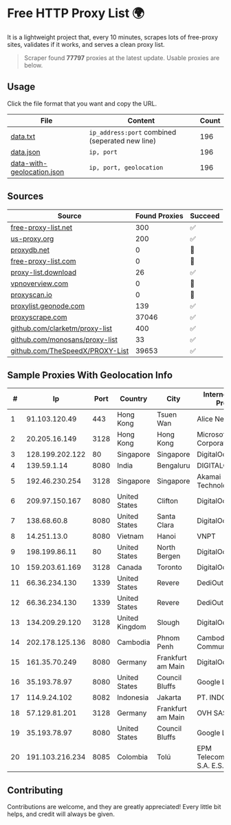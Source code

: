 
# Free HTTP Proxy List 🌍

It is a lightweight project that, every 10 minutes, scrapes lots of free-proxy sites, validates if it works, and serves a clean proxy list.


> Scraper found **77797** proxies at the latest update. Usable proxies are below.

## Usage

Click the file format that you want and copy the URL.


|File|Content|Count|
|----|-------|-----|
|[data.txt](https://raw.githubusercontent.com/themiralay/Proxy-List-World/master/data.txt)|`ip_address:port` combined (seperated new line)|196|
|[data.json](https://raw.githubusercontent.com/themiralay/Proxy-List-World/master/data.json)|`ip, port`|196|
|[data-with-geolocation.json](https://raw.githubusercontent.com/themiralay/Proxy-List-World/master/data-with-geolocation.json)|`ip, port, geolocation`|196|

## Sources

|Source|Found Proxies|Succeed|
|------|-------------|-------|
|[free-proxy-list.net](https://free-proxy-list.net)|300|✅|
|[us-proxy.org](https://www.us-proxy.org)|200|✅|
|[proxydb.net](http://proxydb.net)|0|🚫|
|[free-proxy-list.com](https://free-proxy-list.com/?page=&port=&type%5B%5D=http&type%5B%5D=https&up_time=0&search=Search)|0|🚫|
|[proxy-list.download](https://www.proxy-list.download/HTTP)|26|✅|
|[vpnoverview.com](https://vpnoverview.com/privacy/anonymous-browsing/free-proxy-servers)|0|🚫|
|[proxyscan.io](https://www.proxyscan.io)|0|🚫|
|[proxylist.geonode.com](https://proxylist.geonode.com/api/proxy-list?limit=300&page=1&sort_by=lastChecked&sort_type=desc&protocols=http,https)|139|✅|
|[proxyscrape.com](https://api.proxyscrape.com/v2/?request=displayproxies&protocol=http&timeout=10000&country=all&ssl=all&anonymity=all)|37046|✅|
|[github.com/clarketm/proxy-list](https://raw.githubusercontent.com/clarketm/proxy-list/master/proxy-list-raw.txt)|400|✅|
|[github.com/monosans/proxy-list](https://raw.githubusercontent.com/monosans/proxy-list/main/proxies/http.txt)|33|✅|
|[github.com/TheSpeedX/PROXY-List](https://raw.githubusercontent.com/TheSpeedX/PROXY-List/master/http.txt)|39653|✅|


## Sample Proxies With Geolocation Info

|#|Ip|Port|Country|City|Internet Service Provider|
|-|--|----|-------|----|-------------------------|
|1|91.103.120.49|443|Hong Kong|Tsuen Wan|Alice Networks LTD|
|2|20.205.16.149|3128|Hong Kong|Hong Kong|Microsoft Corporation|
|3|128.199.202.122|80|Singapore|Singapore|DigitalOcean, LLC|
|4|139.59.1.14|8080|India|Bengaluru|DIGITALOCEAN|
|5|192.46.230.254|3128|Singapore|Singapore|Akamai Technologies|
|6|209.97.150.167|8080|United States|Clifton|DigitalOcean, LLC|
|7|138.68.60.8|8080|United States|Santa Clara|DigitalOcean, LLC|
|8|14.251.13.0|8080|Vietnam|Hanoi|VNPT|
|9|198.199.86.11|80|United States|North Bergen|DigitalOcean, LLC|
|10|159.203.61.169|3128|Canada|Toronto|DigitalOcean, LLC|
|11|66.36.234.130|1339|United States|Revere|DediOutlet, LLC|
|12|66.36.234.130|1339|United States|Revere|DediOutlet, LLC|
|13|134.209.29.120|3128|United Kingdom|Slough|DigitalOcean, LLC|
|14|202.178.125.136|8080|Cambodia|Phnom Penh|Cambodia Data Communication|
|15|161.35.70.249|8080|Germany|Frankfurt am Main|DigitalOcean, LLC|
|16|35.193.78.97|8080|United States|Council Bluffs|Google LLC|
|17|114.9.24.102|8082|Indonesia|Jakarta|PT. INDOSAT Tbk|
|18|57.129.81.201|3128|Germany|Frankfurt am Main|OVH SAS|
|19|35.193.78.97|8080|United States|Council Bluffs|Google LLC|
|20|191.103.216.234|8085|Colombia|Tolú|EPM Telecomunicaciones S.A. E.S.P.|



## Contributing

Contributions are welcome, and they are greatly appreciated! Every
little bit helps, and credit will always be given.

